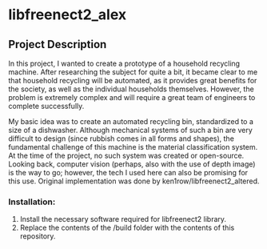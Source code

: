 # libfreenect2_alex
## Project Description
In this project, I wanted to create a prototype of a household recycling machine. After researching the subject for quite a bit, it became clear to me that household recycling will be automated, as it provides great benefits for the society, as well as the individual households themselves. However, the problem is extremely complex and will require a great team of engineers to complete successfully. 

My basic idea was to create an automated recycling bin, standardized to a size of a dishwasher. Although mechanical systems of such a bin are very difficult to design (since rubbish comes in all forms and shapes), the fundamental challenge of this machine is the material classification system. At the time of the project, no such system was created or open-source. Looking back, computer vision (perhaps, also with the use of depth image) is the way to go; however, the tech I used here can also be promising for this use. Original implementation was done by ken1row/libfreenect2_altered.

### Installation:
1. Install the necessary software required for libfreenect2 library.
2. Replace the contents of the /build folder with the contents of this repository.


